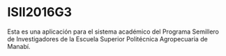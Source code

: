 # ISII2016G3

Esta es una aplicación para el sistema académico del Programa Semillero de Investigadores de la Escuela Superior Politécnica Agropecuaria de Manabí.



